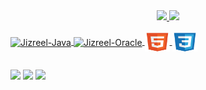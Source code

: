 <div align="center">
  <a href="https://github.com/jizreelguimaraes">
  <img height="180em" src="https://github-readme-stats.vercel.app/api?username=jizreelguimaraes&show_icons=true&theme=dark&include_all_commits=true&count_private=true"/>
  <img height="180em" src="https://github-readme-stats.vercel.app/api/top-langs/?username=jizreelguimaraes&layout=compact&langs_count=7&theme=dracula"/>
</div>
<div style="display: inline_block"><br>
  <img align="center" alt="Jizreel-Java" height="30" width="40" src="https://cdn.jsdelivr.net/gh/devicons/devicon/icons/java/java-original.svg"  />
  <img align="center" alt="Jizreel-Oracle" height="30" width="40" src="https://cdn.jsdelivr.net/gh/devicons/devicon/icons/oracle/oracle-original.svg"  />
  <img align="center" alt="Jizreel-HTML" height="30" width="40" src="https://raw.githubusercontent.com/devicons/devicon/master/icons/html5/html5-original.svg">
  <img align="center" alt="Jizreel-CSS" height="30" width="40" src="https://raw.githubusercontent.com/devicons/devicon/master/icons/css3/css3-original.svg">
</div>
  
  ##
 
<div> 
  <a href="https://instagram.com/jizreell" target="_blank"><img src="https://img.shields.io/badge/-Instagram-%23E4405F?style=for-the-badge&logo=instagram&logoColor=white" target="_blank"></a>
  <a href = "mailto:jizreel9310@gmail.com"><img src="https://img.shields.io/badge/-Gmail-%23333?style=for-the-badge&logo=gmail&logoColor=white" target="_blank"></a>
  <a href="https://www.linkedin.com/in/jizreelguimaraes" target="_blank"><img src="https://img.shields.io/badge/-LinkedIn-%230077B5?style=for-the-badge&logo=linkedin&logoColor=white" target="_blank"></a> 

</div>
